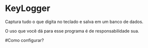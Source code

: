 # KeyLogger
Captura tudo o que digita no teclado e salva em um banco de dados.

O uso que você dá para esse programa é de responsabilidade sua.

#Como configurar?


